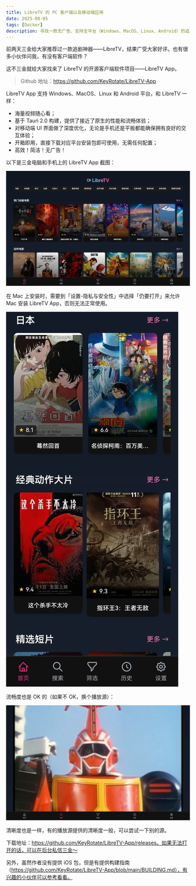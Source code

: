 ```yaml
---
title: LibreTV 的 PC 客户端以及移动端应用
date: 2025-08-05
tags: [Docker]
description: 寻找一款无广告、支持全平台（Windows、MacOS、Linux、Android）的追剧神器？快来试试 LibreTV App！这款基于 Tauri 2.0 构建的开源客户端，让你在电脑和手机上都能享受海量视频资源，体验原生般流畅的播放效果。立即下载，告别广告，轻松追剧！
---
```


前两天三金给大家推荐过一款追剧神器——LibreTV，结果广受大家好评。也有很多小伙伴问我，有没有客户端软件？

这不三金就给大家找来了 LibreTV 的开源客户端软件项目——LibreTV App。

> Github 地址：https://github.com/KeyRotate/LibreTV-App

LibreTV App 支持 Windows、MacOS、Linux 和 Android 平台，和 LibreTV 一样：

* 海量视频随心看；
* 基于 Tauri 2.0 构建，提供了接近了原生的性能和流畅体验；
* 对移动端 UI 界面做了深度优化，无论是手机还是平板都能确保拥有良好的交互体验；
* 开箱即用，直接下载对应平台安装包即可使用，无需任何配置；
* 高效！简洁！无广告！

以下是三金电脑和手机上的 LibreTV App 截图：

![](assets/XjE1_XXr89sQSXxYNzV_WPBUz_Mu47FPZYMkyEnVEYc=.webp)

在 Mac 上安装时，需要到「设置-隐私与安全性」中选择「仍要打开」来允许 Mac 安装 LibreTV App，否则无法正常使用。

![](assets/arYJ2wxX2TWSd76FKqMzyCe0SQiygcK-w5X4MRrBb9w=.webp)

流畅度也是 OK 的（如果不 OK，换个播放源）：

![](assets/8kYgLaFuf1xTUq_YL9Zc7rXOfDVxAtl34qPM1l8Nv5E=.webp)

清晰度也是一样，有的播放源提供的清晰度一般，可以尝试一下别的源。

下载地址：https://github.com/KeyRotate/LibreTV-App/releases。如果无法打开的话，可以在后台私信三金～

另外，虽然作者没有提供  iOS 包，但是有提供构建指南（https://github.com/KeyRotate/LibreTV-App/blob/main/BUILDING.md），有兴趣的小伙伴可以参考看看。
